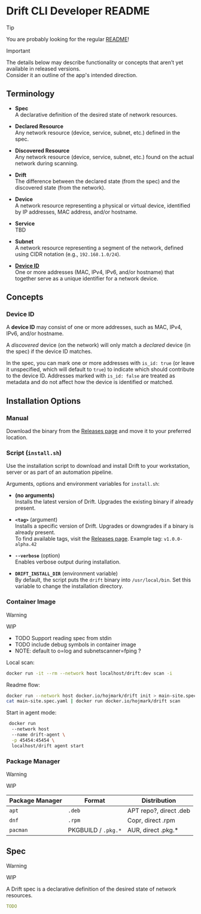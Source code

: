 # Drift CLI Developer README

> [!TIP]
> You are probably looking for the regular [README](./README.md)!

> [!IMPORTANT]
> The details below may describe functionality or concepts that aren’t yet available in released versions.  
> Consider it an outline of the app's intended direction.

## Terminology

- **Spec**  
  A declarative definition of the desired state of network resources.

- **Declared Resource**  
  Any network resource (device, service, subnet, etc.) defined in the spec.

- **Discovered Resource**  
  Any network resource (device, service, subnet, etc.) found on the actual network during scanning.

- **Drift**  
  The difference between the declared state (from the spec) and the discovered state (from the network).

- **Device**  
  A network resource representing a physical or virtual device, identified by IP addresses, MAC address, and/or
  hostname.

- **Service**  
  TBD

- **Subnet**  
  A network resource representing a segment of the network, defined using CIDR notation (e.g., `192.168.1.0/24`).

- **[Device ID](#device-id)**  
  One or more addresses (MAC, IPv4, IPv6, and/or hostname) that together serve as a unique identifier for a network
  device.

## Concepts

### Device ID

A **device ID** may consist of one or more addresses, such as MAC, IPv4, IPv6, and/or hostname.

A *discovered* device (on the network) will only match a *declared* device (in the spec) if the device ID matches.

In the spec, you can mark one or more addresses with `is_id: true` (or leave it unspecified, which will default to
`true`) to indicate which should contribute to the device ID. Addresses marked with `is_id: false` are treated as
metadata and do not affect how the device is identified or matched.

## Installation Options

### Manual

Download the binary from the [Releases page](https://github.com/hojmark/drift/releases) and move it to your preferred
location.

### Script (`install.sh`)

Use the installation script to download and install Drift to your workstation, server or as part of an automation
pipeline.

Arguments, options and environment variables for `install.sh`:

- **(no arguments)**  
  Installs the latest version of Drift. Upgrades the existing binary if already present.

- **`<tag>`** (argument)  
  Installs a specific version of Drift. Upgrades or downgrades if a binary is already present.  
  To find available tags, visit the [Releases page](https://github.com/hojmark/drift/releases).
  Example tag: `v1.0.0-alpha.42`

- **`--verbose`** (option)  
  Enables verbose output during installation.

- **`DRIFT_INSTALL_DIR`** (environment variable)  
  By default, the script puts the `drift` binary into `/usr/local/bin`. Set this variable to change the installation
  directory.

### Container Image

> [!WARNING]
> WIP

- TODO Support reading spec from stdin
- TODO include debug symbols in container image
- NOTE: default to o=log and subnetscanner=fping ?

Local scan:
```sh
docker run -it --rm --network host localhost/drift:dev scan -i
```

Readme flow:
```sh
docker run --network host docker.io/hojmark/drift init > main-site.spec.yaml
cat main-site.spec.yaml | docker run docker.io/hojmark/drift scan
```

Start in agent mode:
```sh
 docker run 
  --network host
  --name drift-agent \
  -p 45454:45454 \
  localhost/drift agent start
```

### Package Manager

> [!WARNING]
> WIP

| Package Manager | Format              | Distribution           |
|-----------------|---------------------|------------------------|
| `apt`           | `.deb`              | APT repo?, direct .deb |
| `dnf`           | `.rpm`              | Copr, direct .rpm      |
| `pacman`        | PKGBUILD / `.pkg.*` | AUR, direct .pkg.*     |

## Spec

> [!WARNING]
> WIP

A Drift spec is a declarative definition of the desired state of network resources.

```yaml
TODO
```

